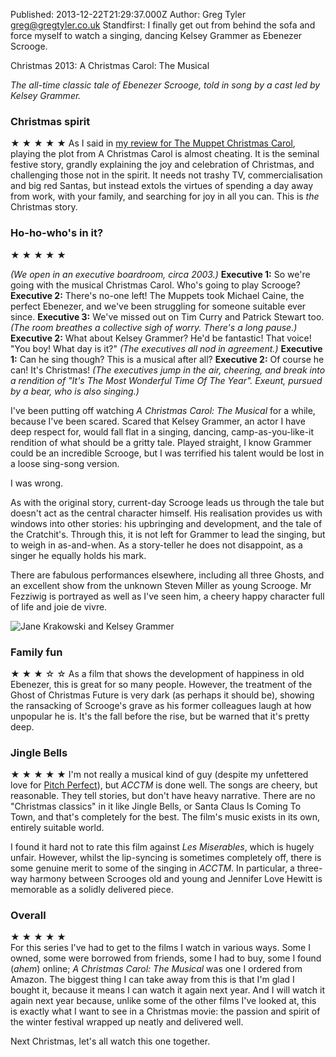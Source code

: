 Published: 2013-12-22T21:29:37.000Z
Author: Greg Tyler <greg@gregtyler.co.uk>
Standfirst: I finally get out from behind the sofa and force myself to watch a singing, dancing Kelsey Grammer as Ebenezer Scrooge.

Christmas 2013: A Christmas Carol: The Musical

_The all-time classic tale of Ebenezer Scrooge, told in song by a cast led by Kelsey Grammer._   


### Christmas spirit


★ ★ ★ ★ ★ As I said in [my review for The Muppet Christmas Carol][2], playing the plot from A Christmas Carol is almost cheating. It is the seminal festive story, grandly explaining the joy and celebration of Christmas, and challenging those not in the spirit. It needs not trashy TV, commercialisation and big red Santas, but instead extols the virtues of spending a day away from work, with your family, and searching for joy in all you can. This is _the_ Christmas story.   


### Ho-ho-who's in it?


★ ★ ★ ★ ★


_(We open in an executive boardroom, circa 2003.)_
**Executive 1:** So we're going with the musical Christmas Carol. Who's going to play Scrooge?
**Executive 2:** There's no-one left! The Muppets took Michael Caine, the perfect Ebenezer, and we've been struggling for someone suitable ever since.
**Executive 3:** We've missed out on Tim Curry and Patrick Stewart too.
_(The room breathes a collective sigh of worry. There's a long pause.)_
**Executive 2:** What about Kelsey Grammer? He'd be fantastic! That voice! "You boy! What day is it?"
_(The executives all nod in agreement.)_
**Executive 1:** Can he sing though? This is a musical after all?
**Executive 2:** Of course he can! It's Christmas!
_(The executives jump in the air, cheering, and break into a rendition of "It's The Most Wonderful Time Of The Year". Exeunt, pursued by a bear, who is also singing.)_



I've been putting off watching _A Christmas Carol: The Musical_ for a while, because I've been scared. Scared that Kelsey Grammer, an actor I have deep respect for, would fall flat in a singing, dancing, camp-as-you-like-it rendition of what should be a gritty tale. Played straight, I know Grammer could be an incredible Scrooge, but I was terrified his talent would be lost in a loose sing-song version.   

I was wrong.   

As with the original story, current-day Scrooge leads us through the tale but doesn't act as the central character himself. His realisation provides us with windows into other stories: his upbringing and development, and the tale of the Cratchit's. Through this, it is not left for Grammer to lead the singing, but to weigh in as-and-when. As a story-teller he does not disappoint, as a singer he equally holds his mark.   

There are fabulous performances elsewhere, including all three Ghosts, and an excellent show from the unknown Steven Miller as young Scrooge. Mr Fezziwig is portrayed as well as I've seen him, a cheery happy character full of life and joie de vivre.   

![Jane Krakowski and Kelsey Grammer](/acctm-jane-and-kelsey.png ":centre Kelsey Grammer stars, with Jane Krakowski appearing as the Ghost of ~~Drunken Eyes~~ Christmas Past.")


### Family fun


★ ★ ★ ☆ ☆ As a film that shows the development of happiness in old Ebenezer, this is great for so many people. However, the treatment of the Ghost of Christmas Future is very dark (as perhaps it should be), showing the ransacking of Scrooge's grave as his former colleagues laugh at how unpopular he is. It's the fall before the rise, but be warned that it's pretty deep.   


### Jingle Bells


★ ★ ★ ★ ★ I'm not really a musical kind of guy (despite my unfettered love for [Pitch Perfect][4]), but _ACCTM_ is done well. The songs are cheery, but reasonable. They tell stories, but don't have heavy narrative. There are no "Christmas classics" in it like Jingle Bells, or Santa Claus Is Coming To Town, and that's completely for the best. The film's music exists in its own, entirely suitable world.   

I found it hard not to rate this film against _Les Miserables_, which is hugely unfair. However, whilst the lip-syncing is sometimes completely off, there is some genuine merit to some of the singing in _ACCTM_. In particular, a three-way harmony between Scrooges old and young and Jennifer Love Hewitt is memorable as a solidly delivered piece.   


### Overall


★ ★ ★ ★ ★   
For this series I've had to get to the films I watch in various ways. Some I owned, some were borrowed from friends, some I had to buy, some I found (*ahem*) online; _A Christmas Carol: The Musical_ was one I ordered from Amazon. The biggest thing I can take away from this is that I'm glad I bought it, because it means I can watch it again next year. And I will watch it again next year because, unlike some of the other films I've looked at, this is exactly what I want to see in a Christmas movie: the passion and spirit of the winter festival wrapped up neatly and delivered well.   


Next Christmas, let's all watch this one together.

[1]: http://gregtyler.co.uk/christmas-2013-film-list/
[2]: http://gregtyler.co.uk/the-muppet-christmas-carol/
[3]: http://greg.wp.gregtyler.co.uk/files/2013/12/acctm-jane-and-kelsey.png
[4]: http://gregtyler.co.uk/pitch-perfect/
